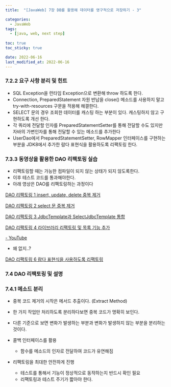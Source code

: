 ```yaml
---
title:  "[JavaWeb] 7장 DB를 활용해 데이터를 영구적으로 저장하기 - 3"

categories:
  - JavaWeb
tags:
  - [java, web, next step]
  
toc: true
toc_sticky: true

date: 2022-06-16
last_modified_at: 2022-06-16
---
```


### 7.2.2 요구 사항 분리 및 힌트

- SQL Exception을 런타임 Exception으로 변환해 throw 하도록 한다.
- Connection, PreparedStatement 자원 반납을 close() 메소드를 사용하지 말고 try-with-resources 구문을 적용해 해결한다.
- SELECT 문의 경우 조회한 데이터를 캐스팅 하는 부분이 있다. 캐스팅하지 않고 구현하도록 개선 한다.
- 각 쿼리에 전달할 인자를 PreparedStatementSetter를 통해 전달할 수도 있지만 자바의 가변인자를 통해 전달할 수 있는 메소드를 추가한다
- UserDao에서 PreparedStatementSetter, RowMapper 인터페이스를 구현하는 부분을 JDK8에서 추가한 람다 표현식을 활용하도록 리팩토링 한다.

### 7.3.3 동영상을 활용한 DAO 리팩토링 실습

- 리팩토링할 때는 가능한 컴파일이 되지 않는 상태가 되지 않도록한다.
- 이후 테스트 코드를 통과해야한다.
- 아래 영상은 DAO를 리팩토링하는 과정이다

[DAO 리팩토링 1 insert, update, delete 중복 제거](https://www.youtube.com/watch?v=ylrMBeakVnk)

[DAO 리팩토링 2 select 문 중복 제거](https://www.youtube.com/watch?v=zfXAZkqPH44)

[DAO 리팩토링 3 JdbcTemplate과 SelectJdbcTemplate 통합](https://www.youtube.com/watch?v=yEHUB97B62I)

[DAO 리팩토링 4 라이브러리 리팩토링 및 목록 기능 추가](http://youtube.com/watch?v=nkepkHJi7e8)

[- YouTube](https://www.youtube.com/watch?v=IFTyw7Uipyo)

- 왜 없지..?

[DAO 리팩토링 6 람다 표현식을 사용하도록 리팩토링](https://www.youtube.com/watch?v=0ax9jxfW9x4)

### 7.4 DAO 리팩토링 및 설명

### 7.4.1 메소드 분리

- 중복 코드 제거의 시작은 메서드 추출이다. (Extract Method)
- 한 가지 작업만 처리하도록 분리하다보면 중복 코드가 명확히 보인다.
- 다른 기준으로 보면 변화가 발생하는 부분과 변화가 발생하지 않는 부분을 분리하는 것이다.

- 콜백 인터페이스를 활용
    - 함수를 메소드의 인자로 전달하여 코드가 유연해짐
- 리팩토링을 최대한 안전하게 진행
    - 테스트를 통해서 기능이 정상적으로 동작하는지 반드시 확인 필요
    - 리팩토링과 테스트 주기가 짧아야 한다.
